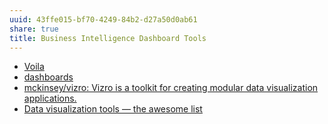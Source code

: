 ```yaml
---
uuid: 43ffe015-bf70-4249-84b2-d27a50d0ab61
share: true
title: Business Intelligence Dashboard Tools
---
```

* [Voila](../0789d463-9a66-4dd2-8cf7-0fa6ff207840)
* [dashboards](../f50c8a78-ae51-42a0-a1e7-4de6e2db668d)
* [mckinsey/vizro: Vizro is a toolkit for creating modular data visualization applications.](https://github.com/mckinsey/vizro)
* [Data visualization tools — the awesome list](https://awesome.cube.dev/)